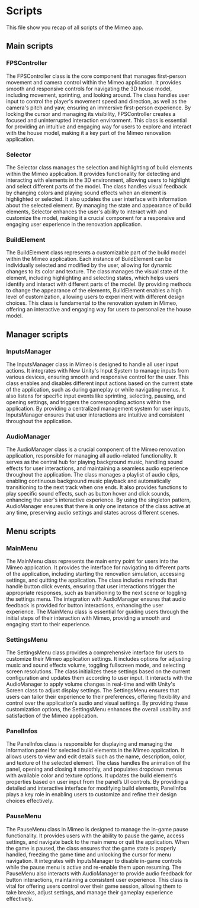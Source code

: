 # Scripts
This file show you recap of all scripts of the Mimeo app.


## Main scripts
### FPSController
The FPSController class is the core component that manages first-person movement and camera control within the Mimeo application. It provides smooth and responsive controls for navigating the 3D house model, including movement, sprinting, and looking around. The class handles user input to control the player's movement speed and direction, as well as the camera's pitch and yaw, ensuring an immersive first-person experience. By locking the cursor and managing its visibility, FPSController creates a focused and uninterrupted interaction environment. This class is essential for providing an intuitive and engaging way for users to explore and interact with the house model, making it a key part of the Mimeo renovation application.

### Selector
The Selector class manages the selection and highlighting of build elements within the Mimeo application. It provides functionality for detecting and interacting with elements in the 3D environment, allowing users to highlight and select different parts of the model. The class handles visual feedback by changing colors and playing sound effects when an element is highlighted or selected. It also updates the user interface with information about the selected element. By managing the state and appearance of build elements, Selector enhances the user's ability to interact with and customize the model, making it a crucial component for a responsive and engaging user experience in the renovation application.

### BuildElement
The BuildElement class represents a customizable part of the build model within the Mimeo application. Each instance of BuildElement can be individually selected and modified by the user, allowing for dynamic changes to its color and texture. The class manages the visual state of the element, including highlighting and selecting states, which helps users identify and interact with different parts of the model. By providing methods to change the appearance of the elements, BuildElement enables a high level of customization, allowing users to experiment with different design choices. This class is fundamental to the renovation system in Mimeo, offering an interactive and engaging way for users to personalize the house model.


## Manager scripts
### InputsManager
The InputsManager class in Mimeo is designed to handle all user input actions. It integrates with New Unity's Input System to manage inputs from various devices, ensuring smooth and responsive control for the user. This class enables and disables different input actions based on the current state of the application, such as during gameplay or while navigating menus. It also listens for specific input events like sprinting, selecting, pausing, and opening settings, and triggers the corresponding actions within the application. By providing a centralized management system for user inputs, InputsManager ensures that user interactions are intuitive and consistent throughout the application.

### AudioManager
The AudioManager class is a crucial component of the Mimeo renovation application, responsible for managing all audio-related functionality. It serves as the central hub for playing background music, handling sound effects for user interactions, and maintaining a seamless audio experience throughout the application. The class manages a playlist of audio clips, enabling continuous background music playback and automatically transitioning to the next track when one ends. It also provides functions to play specific sound effects, such as button hover and click sounds, enhancing the user's interactive experience. By using the singleton pattern, AudioManager ensures that there is only one instance of the class active at any time, preserving audio settings and states across different scenes.


## Menu scripts
### MainMenu
The MainMenu class represents the main entry point for users into the Mimeo application. It provides the interface for navigating to different parts of the application, including starting the renovation simulation, accessing settings, and quitting the application. The class includes methods that handle button click events, ensuring that user interactions trigger the appropriate responses, such as transitioning to the next scene or toggling the settings menu. The integration with AudioManager ensures that audio feedback is provided for button interactions, enhancing the user experience. The MainMenu class is essential for guiding users through the initial steps of their interaction with Mimeo, providing a smooth and engaging start to their experience.

### SettingsMenu
The SettingsMenu class provides a comprehensive interface for users to customize their Mimeo application settings. It includes options for adjusting music and sound effects volume, toggling fullscreen mode, and selecting screen resolutions. The class initializes these settings based on the current configuration and updates them according to user input. It interacts with the AudioManager to apply volume changes in real-time and with Unity's Screen class to adjust display settings. The SettingsMenu ensures that users can tailor their experience to their preferences, offering flexibility and control over the application's audio and visual settings. By providing these customization options, the SettingsMenu enhances the overall usability and satisfaction of the Mimeo application.

### PanelInfos
The PanelInfos class is responsible for displaying and managing the information panel for selected build elements in the Mimeo application. It allows users to view and edit details such as the name, description, color, and texture of the selected element. The class handles the animation of the panel, opening and closing it smoothly, and populates dropdown menus with available color and texture options. It updates the build element’s properties based on user input from the panel’s UI controls. By providing a detailed and interactive interface for modifying build elements, PanelInfos plays a key role in enabling users to customize and refine their design choices effectively.

### PauseMenu
The PauseMenu class in Mimeo is designed to manage the in-game pause functionality. It provides users with the ability to pause the game, access settings, and navigate back to the main menu or quit the application. When the game is paused, the class ensures that the game state is properly handled, freezing the game time and unlocking the cursor for menu navigation. It integrates with InputsManager to disable in-game controls while the pause menu is active and re-enable them upon resuming. The PauseMenu also interacts with AudioManager to provide audio feedback for button interactions, maintaining a consistent user experience. This class is vital for offering users control over their game session, allowing them to take breaks, adjust settings, and manage their gameplay experience effectively.
